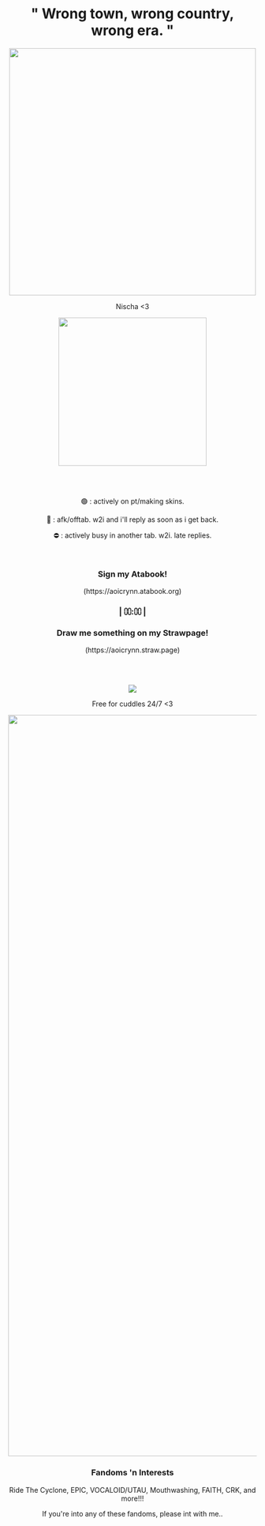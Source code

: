 <h1 align="center">" Wrong town, wrong country, wrong era. "</h1>
<p align="center">
<img src="https://imgur.com/cplMdS5.png" width="500"/>
</p>
<p align="center">Nischa <3
</p>
<p align="center">
<img src="https://imgur.com/zRpiZ2c.png" width="300"/>
</p>
</br></br>
<p align="center">🟢 : actively on pt/making skins.<br/>
</p>
<p align="center">🌙 : afk/offtab. w2i and i'll reply as soon as i get back.<br/>
</p>
<p align="center">⛔ : actively busy in another tab. w2i. late replies.<br/>
</p>
</br>
</p>
<h3 align="center">Sign my Atabook!<br/>
</h3>
</p>
<p align="center">(https://aoicrynn.atabook.org)<br/>
</p>
</p>
<h3 align="center">| ⩇⩇:⩇⩇ |</h3>
<h3 align="center">Draw me something on my Strawpage!<br/>
</h3>
</p>
<p align="center">(https://aoicrynn.straw.page)<br/>
</p>
</br></br>
<p align="center">
<img src="https://imgur.com/M2E8Ofe.png"/>
<p align="center">Free for cuddles 24/7 <3<br/>
</p>
<p align="center">
<img src="https://64.media.tumblr.com/7ffc8e6b0d72a1a5ccf65b72d2efe95b/555c4b73ed8c0b3e-61/s1280x1920/919909dd97743e77ec42f6161c7e287764090d20.pnj" width="1500"/>
</p>
<h3 align="center">Fandoms 'n Interests</h3>
<p align="center">
Ride The Cyclone, EPIC, VOCALOID/UTAU, Mouthwashing, FAITH, CRK, and more!!!</p>
<p align="center">
If you're into any of these fandoms, please int with me..
</p>
